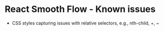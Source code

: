 # React Smooth Flow - Known issues

- CSS styles capturing issues with relative selectors, e.g., nth-child, +, ~
